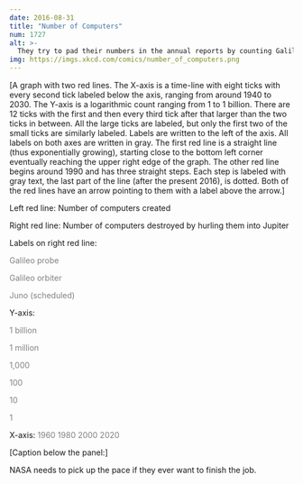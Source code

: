 ```yaml
---
date: 2016-08-31
title: "Number of Computers"
num: 1727
alt: >-
  They try to pad their numbers in the annual reports by counting Galileo's redundant systems as multiple computers, but they're falling behind badly either way.
img: https://imgs.xkcd.com/comics/number_of_computers.png
---
```

[A graph with two red lines. The X-axis is a time-line with eight ticks with every second tick labeled below the axis, ranging from around 1940 to 2030. The Y-axis is a logarithmic count ranging from 1 to 1 billion. There are 12 ticks with the first and then every third tick after that larger than the two ticks in between. All the large ticks are labeled, but only the first two of the small ticks are similarly labeled. Labels are written to the left of the axis. All labels on both axes are written in gray. The first red line is a straight line (thus exponentially growing), starting close to the bottom left corner eventually reaching the upper right edge of the graph. The other red line begins around 1990 and has three straight steps. Each step is labeled with gray text, the last part of the line (after the present 2016), is dotted. Both of the red lines have an arrow pointing to them with a label above the arrow.]

Left red line: Number of computers created

Right red line: Number of computers destroyed by hurling them into Jupiter

Labels on right red line:

<font color="gray">Galileo probe</font>

<font color="gray">Galileo orbiter</font>

<font color="gray">Juno (scheduled)</font>

Y-axis:

<font color="gray">1 billion</font>

<font color="gray">1 million</font>

<font color="gray">1,000</font>

<font color="gray">100</font>

<font color="gray">10</font>

<font color="gray">1</font>

X-axis: <font color="gray">1960 1980 2000 2020</font>

[Caption below the panel:]

NASA needs to pick up the pace if they ever want to finish the job.